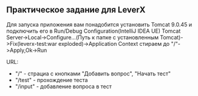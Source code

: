 ## Практическое задание для LeverX

Для запуска приложения вам понадобится установить Tomcat 9.0.45
и подключить его в Run/Debug Configuration(IntelliJ IDEA UE) 
Tomcat Server->Local->Configure...(Путь к папке с установленным Tomcat)->Fix(leverx-test:war exploded)->Application Context стираем до "/"->Apply,Ok->Run

URL:
- "/" - страциа c кнопками "Добавить вопрос", "Начать тест"
- "/test" - прохождение теста
- "/input" - добавление вопроса в тест


